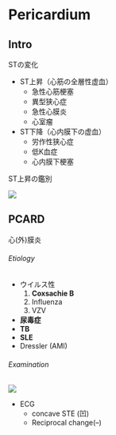 <!--
Filename: 	Pericardium.md
Project: 	/Users/shume/Developer/mnemosyne/docs/MMB/docs/c_CV
Author: 	shumez <https://github.com/shumez>
Created: 	2019-04-03 17:27:2
Modified: 	2019-09-05 20:00:55
-----
Copyright (c) 2019 shumez
-->

# Pericardium

## Intro

STの変化

- ST上昇（心筋の全層性虚血）
    - 急性心筋梗塞
    - 異型狭心症
    - 急性心膜炎
    - 心室瘤
- ST下降（心内膜下の虚血）
    - 労作性狭心症
    - 低K血症
    - 心内膜下梗塞

ST上昇の鑑別

![](https://qb.medilink-study.com/images/84A057_bas_c_020.jpg)

<!-- <h6 id='intro-def'>Definition</h6> -->
<!-- <h6 id='intro-eti'>Etiology</h6> -->
<!-- <h6 id='intro-epi'>Epidemiology</h6> -->
<!-- <h6 id='intro-cls'>Classification</h6> -->
<!-- <h6 id='intro-sx'>Sign and Symptom</h6> -->
<!-- <h6 id='intro-cmp'>Complication</h6> -->
<!-- <h6 id='intro-ex'>Examination</h6> -->
<!-- <h6 id='intro-dx'>Diagnosis</h6> -->
<!-- <h6 id='intro-tx'>Treatment</h6> -->
<!-- <h6 id='intro-prg'>Prognosis</h6> -->
<!-- <h6 id='intro-app'>Appendix</h6> -->


## PCARD

心(外)膜炎

<!-- <h6 id='pcard-def'>Definition</h6> -->
<h6 id='pcard-eti'>Etiology</h6>

- ウイルス性
    1. **Coxsachie B**
    2. Influenza
    3. VZV
- **尿毒症**
- **TB**
- **SLE**
- Dressler (AMI)

<!-- <h6 id='pcard-epi'>Epidemiology</h6> -->
<!-- <h6 id='pcard-cls'>Classification</h6> -->
<!-- <h6 id='pcard-sx'>Sign and Symptom</h6> -->
<!-- <h6 id='pcard-cmp'>Complication</h6> -->
<h6 id='pcard-ex'>Examination</h6>

![](https://qb.medilink-study.com/images/107A033_ima_c_010.jpg)

- ECG
    - concave STE (凹)
    - Reciprocal change(–)

<!-- <h6 id='pcard-dx'>Diagnosis</h6> -->
<!-- <h6 id='pcard-tx'>Treatment</h6> -->
<!-- <h6 id='pcard-prg'>Prognosis</h6> -->
<!-- <h6 id='pcard-app'>Appendix</h6> -->


## 
<!-- ## -->
<!-- <h6 id='-def'>Definition</h6> -->
<!-- <h6 id='-eti'>Etiology</h6> -->
<!-- <h6 id='-epi'>Epidemiology</h6> -->
<!-- <h6 id='-cls'>Classification</h6> -->
<!-- <h6 id='-sx'>Sign and Symptom</h6> -->
<!-- <h6 id='-cmp'>Complication</h6> -->
<!-- <h6 id='-ex'>Examination</h6> -->
<!-- <h6 id='-dx'>Diagnosis</h6> -->
<!-- <h6 id='-tx'>Treatment</h6> -->
<!-- <h6 id='-prg'>Prognosis</h6> -->
<!-- <h6 id='-app'>Appendix</h6> -->

<!-- <style type="text/css">
	img{width: 50%; float: right;}
</style> -->